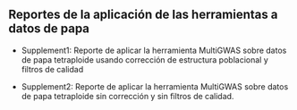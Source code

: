## Reportes de la aplicación de las herramientas a datos de papa 

- Supplement1: Reporte de aplicar la herramienta MultiGWAS sobre datos de papa tetraploide usando corrección de estructura poblacional y filtros de calidad

- Supplement2: Reporte de aplicar la herramienta MultiGWAS sobre datos de papa tetraploide sin corrección y sin filtros de calidad.

